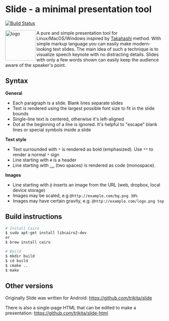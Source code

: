 # Slide - a minimal presentation tool

[![Build Status](https://travis-ci.org/zserge/slide.svg?branch=master)](https://travis-ci.org/zserge/slide)

<div>
<img align="left" src="https://raw.githubusercontent.com/trikita/slide/master/src/main/res/mipmap-xxxhdpi/ic_launcher.png" alt="logo" width="96px" height="96px" />
<p>A pure and simple presentation tool for Linux/MacOS/Windows inspired by <a href="https://en.wikipedia.org/wiki/Takahashi_method">Takahashi</a> method.
With simple markup language you can easily make modern-looking text slides. The main idea of such a technique is to visualize speech keynote with no distracting details. Slides with only a few words shown can easily keep the audience aware of the speaker's point.
</p>
</div>

## Syntax

**General**

- Each paragraph is a slide. Blank lines separate slides
- Text is rendered using the largest possible font size to fit in the slide bounds
- Single-line text is centered, otherwise it's left-aligned
- Dot at the beginning of a line is ignored. It's helpful to "escape" blank lines or special symbols inside a slide

**Text style**

- Text surrounded with `*` is rendered as bold (emphasized). Use `**` to render a normal `*` sign
- Line starting with `#` is a header
- Line starting with `␣␣` (two spaces) is rendered as code (monospace).

**Images**

- Line starting with `@` inserts an image from the URL (web, dropbox, local device storage)
- Images may be scaled, e.g `@http://example.com/bg.png 30%`
- Images may have certain gravity, e.g. `@http://example.com/logo.png top`

## Build instructions

```bash
# Install Cairo
$ sudo apt-get install libcairo2-dev
or
$ brew install cairo

# Build
$ mkdir build
$ cd build
$ cmake ..
$ make
```

## Other versions

Originally Slide was written for Android: https://github.com/trikita/slide

There is also a single-page HTML that can be edited to make a presentation: https://github.com/trikita/slide-html


